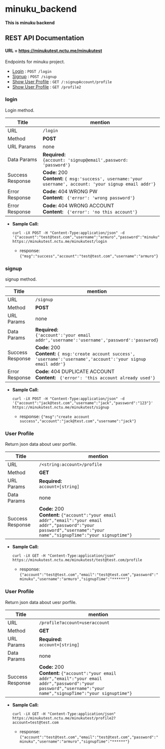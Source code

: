 # minuku_backend
**This is minuku backend**

## REST API Documentation

#### URL = https://minukutest.nctu.me/minukutest
Endpoints for minuku project.

* [Login](#login) : `POST /login`
* [Signup](#signup) : `POST /signup`
* [Show User Profile](#user-profile) : `GET /:signupAccount/profile`
* [Show User Profile](#user-profile) : `GET /profile2`


### login
Login method.

  | Title  | mention |
  | ------------- | ------------- |
  | URL  | `/login`  |
  | Method  | **POST** |
  | URL Params | none |
  | Data Params | **Required:** <br/> `{account: 'signup@email',password: 'password'}` |
  | Success Response  | **Code:** 200 <br /> **Content:** `{ msg:'success', username:'your username', account: 'your signup email addr'}` |
  | Error Response  | **Code:** 404 WRONG PW <br /> **Content:** ` {'error': 'wrong password'}` |
  | Error Response  | **Code:** 404 WRONG ACCOUNT <br /> **Content:** ` {'error': 'no this account'}` |

* **Sample Call:**

  ```curl
  curl -iX POST -H "Content-Type:application/json" -d '{"account":"test@test.com","username":"armuro","password":"minuku","email":"test@test.com"}' https://minukutest.nctu.me/minukutest/login
  ```
  * response: ```{"msg":"success","account":"test@test.com","username":"armuro"}```

### signup
signup method.

  | Title  | mention |
  | ------------- | ------------- |
  | URL  | `/signup`  |
  | Method  | **POST** |
  | URL Params | none |
  | Data Params | **Required:** <br/> `{'account':'your email addr','username':'username','password':'passwrod}` |
  | Success Response  | **Code:** 200 <br /> **Content:** `{ msg:'create account success', 'username':'username','account':'your signup email addr'}` |
  | Error Response  | **Code:** 404 DUPLICATE ACCOUNT <br /> **Content:** ` {'error': 'this account already used'}` |

* **Sample Call:**

  ```curl
  curl -iX POST -H "Content-Type:application/json" -d '{"account":"jack@test.com","username":"jack","password":"123"}' https://minukutest.nctu.me/minukutest/signup
  ```
  * response: ```{"msg":"create account success","account":"jack@test.com","username":"jack"}```


### User Profile
Return json data about uesr porfile.

  | Title  | mention |
  | ------------- | ------------- |
  | URL  | `/<string:account>/profile`  |
  | Method  | **GET** |
  | URL Params | **Required:** <br/> `account=[string]` |
  | Data Params | none |
  | Success Response  | **Code:** 200 <br /> **Content:** `{"account":"your email addr","email":"your email addr","password":"your password","username":"your name","signupTime":"your signuptime"}` |

* **Sample Call:**

  ```curl
  curl -iX GET -H "Content-Type:application/json" https://minukutest.nctu.me/minukutest/test@test.com/profile
  ```
  * response: ```{"account":"test@test.com","email":"test@test.com","password":"minuku","username":"armuro","signupTime":"******"}```


### User Profile 
Return json data about uesr porfile.

  | Title  | mention |
  | ------------- | ------------- |
  | URL  | `/profile?account=useraccount`  |
  | Method  | **GET** |
  | URL Params | **Required:** <br/> `account=[string]` |
  | Data Params | none |
  | Success Response  | **Code:** 200 <br /> **Content:** `{"account":"your email addr","email":"your email addr","password":"your password","username":"your name","signupTime":"your signuptime"}` |

* **Sample Call:**

  ```curl
  curl -iX GET -H "Content-Type:application/json" https://minukutest.nctu.me/minukutest/profile2?account=test@test.com
  ```
  * response: ```{"account":"test@test.com","email":"test@test.com","password":"minuku","username":"armuro","signupTime":"******"}```





